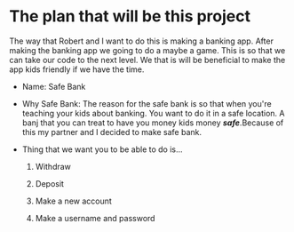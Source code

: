 # The plan that will be this project

The way that Robert and I want to do this is making a banking app. After making the banking app we going to do a maybe a game. This is so that we can take our code to the next level. We that is will be beneficial to make the app kids friendly if we have the time.

- Name: Safe Bank

- Why Safe Bank: The reason for the safe bank is so that when you're teaching your kids about banking. You want to do it in a safe location. A banj that you can treat to have you money kids money ***safe***.Because of this my partner and I decided to make safe bank.

- Thing that we want you to be able to do is...
     1. Withdraw

     2. Deposit

     3. Make a new account

     4. Make a username and password